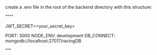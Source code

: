 create a .env file in the root of the backend directory with this structure:

""""

JWT_SECRET=<your_secret_key>

PORT: 3000
NODE_ENV: development
DB_CONNECT: mongodb://localhost:27017/racingDB

"""
